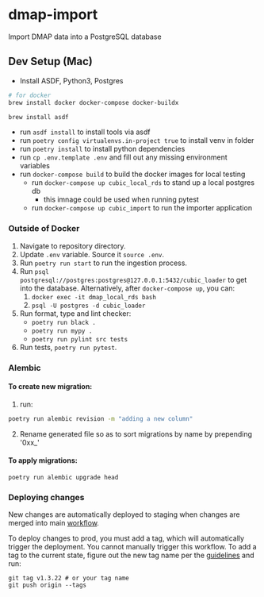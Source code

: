 
# dmap-import
Import DMAP data into a PostgreSQL database

## Dev Setup (Mac)

* Install ASDF, Python3, Postgres
```sh
# for docker
brew install docker docker-compose docker-buildx

brew install asdf
```
* run `asdf install` to install tools via asdf
* run `poetry config virtualenvs.in-project true` to install venv in folder
* run `poetry install` to install python dependencies
* run `cp .env.template .env` and fill out any missing environment variables
* run `docker-compose build` to build the docker images for local testing
    * run `docker-compose up cubic_local_rds` to stand up a local postgres db
        * this imnage could be used when running pytest
    * run `docker-compose up cubic_import` to run the importer application

### Outside of Docker

1. Navigate to repository directory.
2. Update `.env` variable. Source it `source .env`.
3. Run `poetry run start` to run the ingestion process.
4. Run `psql postgresql://postgres:postgres@127.0.0.1:5432/cubic_loader` to get into the database. Alternatively, after `docker-compose up`, you can:
    1. `docker exec -it dmap_local_rds bash`
    2. `psql -U postgres -d cubic_loader`
5. Run format, type and lint checker:
    * `poetry run black .`
    * `poetry run mypy .`
    * `poetry run pylint src tests`
6. Run tests, `poetry run pytest`.

### Alembic

#### To create new migration:
1. run:
```sh
poetry run alembic revision -m "adding a new column"
```
2. Rename generated file so as to sort migrations by name by prepending '0xx_'

#### To apply migrations:
```
poetry run alembic upgrade head
```

### Deploying changes
New changes are automatically deployed to staging when changes are merged into main [workflow](https://github.com/mbta/dmap-import/actions/workflows/deploy_to_staging.yaml).

To deploy changes to prod, you must add a tag, which will automatically trigger the deployment. You cannot manually trigger this workflow. To add a tag to the current state, figure out the new tag name per the [guidelines](https://www.notion.so/mbta-downtown-crossing/Module-Versioning-Overview-1f4f5d8d11ea80a28590f94ed28fb18e#1f4f5d8d11ea80a28590f94ed28fb18e) and run:
```
git tag v1.3.22 # or your tag name
git push origin --tags
```